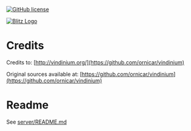 [![GitHub license](https://img.shields.io/github/license/mashape/apistatus.svg)](https://github.com/coveord/Blitz2016-Server/blob/master/LICENSE)

[![Blitz Logo](https://github.com/coveord/Blitz2016-Server/blob/master/logo.png)]()

# Credits
Credits to: [http://vindinium.org/](https://github.com/ornicar/vindinium)

Original sources available at: [https://github.com/ornicar/vindinium](https://github.com/ornicar/vindinium)

# Readme
See [server/README.md](https://github.com/coveord/Blitz2016-Server/blob/master/server/readme)
